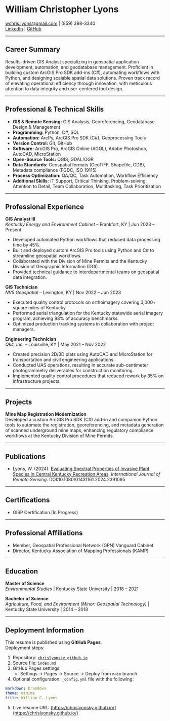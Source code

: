 # William Christopher Lyons
[wchris.lyons@gmail.com](mailto:wchris.lyons@gmail.com) | (859) 398-3340  
[LinkedIn](https://www.linkedin.com/in/williamclyons) | [GitHub](https://github.com/chrislyonsKY)

---

## Career Summary

Results-driven GIS Analyst specializing in geospatial application development, automation, and geodatabase management. Proficient in building custom ArcGIS Pro SDK add-ins (C#), automating workflows with Python, and designing scalable spatial data solutions. Proven track record of elevating operational efficiency through innovation, with meticulous attention to data integrity and user-centered tool design.

---

## Professional & Technical Skills

- **GIS & Remote Sensing:** GIS Analysis, Georeferencing, Geodatabase Design & Management
- **Programming:** Python, C#, SQL
- **Automation:** ArcPy, ArcGIS Pro SDK (C#), Geoprocessing Tools
- **Version Control:** Git, GitHub
- **Software:** ArcGIS Pro, ArcGIS Online (AGOL), Adobe Photoshop, AutoCAD, MicroStation
- **Open-Source Tools:** QGIS, GDAL/OGR
- **Data Standards:** Geospatial formats (GeoTIFF, Shapefile, GDB), Metadata compliance (FGDC, ISO 19115)
- **Process Optimization:** QA/QC, Task Automation, Workflow Efficiency
- **Additional Skills:** IT Support, Critical Thinking, Problem-solving, Attention to Detail, Team Collaboration, Multitasking, Task Prioritization

---

## Professional Experience

**GIS Analyst III**  
*Kentucky Energy and Environment Cabinet* – Frankfort, KY | Jun 2023 – Present  
- Developed automated Python workflows that reduced data processing time by 45%.
- Built and deployed custom ArcGIS Pro tools using Python and C# to streamline geospatial workflows.
- Collaborated with the Division of Mine Permits and the Kentucky Division of Geographic Information (DGI).
- Provided technical guidance to interdepartmental teams on geospatial data integration.

**GIS Technician**  
*NV5 Geospatial* – Lexington, KY | Nov 2022 – Jun 2023  
- Executed quality control protocols on orthoimagery covering 3,000+ square miles of Kentucky.
- Performed aerial triangulation for the Kentucky statewide aerial imagery program, achieving 98% of accuracy benchmarks.
- Optimized production tracking systems in collaboration with project managers.

**Engineering Technician**  
*Qk4, Inc.* – Louisville, KY | May 2021 – Nov 2022  
- Created precision 2D/3D plats using AutoCAD and MicroStation for transportation and civil engineering applications.
- Conducted UAS operations, resulting in accurate sub-centimeter photogrammetry deliverables for construction monitoring.
- Implemented quality control procedures that reduced rework by 35% on infrastructure projects.

---

## Projects

**Mine Map Registration Modernization**  
Developed a custom ArcGIS Pro SDK (C#) add-in and companion Python tools to automate the registration, georeferencing, and metadata generation of scanned underground mine maps, enhancing regulatory compliance workflows at the Kentucky Division of Mine Permits.

---

## Publications

- Lyons, W. (2024). [Evaluating Spectral Properties of Invasive Plant Species in Central Kentucky Recreation Areas](https://www.tandfonline.com/doi/full/10.1080/01431161.2024.2391095). *International Journal of Remote Sensing*. DOI:10.1080/01431161.2024.2391095

---

## Certifications

- GISP Certification (In Progress)

---

## Professional Affiliations

- Member, Geospatial Professional Network (GPN) Vanguard Cabinet
- Director, Kentucky Association of Mapping Professionals (KAMP)

---

## Education

**Master of Science**  
*Environmental Studies* | Kentucky State University | 2018 – 2021  

**Bachelor of Science**  
*Agriculture, Food, and Environment (Minor: Geospatial Technology)* | Kentucky State University | 2014 – 2018  

---

## Deployment Information

This resume is published using **GitHub Pages**.  
Deployment steps:

1. Repository: [`chrislyonsky.github.io`](https://github.com/chrislyonsKY/chrislyonsky.github.io)
2. Source file: `index.md`
3. GitHub Pages settings:
   - Settings → Pages → Source → Deploy from `main` branch
4. Optional configuration: `_config.yml` file with the following:

```yaml
markdown: kramdown
theme: minima
title: William C. Lyons
```

5. Live resume URL: [https://chrislyonsky.github.io/](https://chrislyonsky.github.io/)
